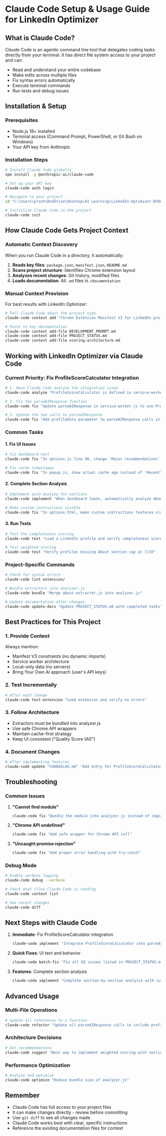 # Claude Code Setup & Usage Guide for LinkedIn Optimizer

## What is Claude Code?

Claude Code is an agentic command line tool that delegates coding tasks directly from your terminal. It has direct file system access to your project and can:
- Read and understand your entire codebase
- Make edits across multiple files
- Fix syntax errors automatically
- Execute terminal commands
- Run tests and debug issues

## Installation & Setup

### Prerequisites
- Node.js 18+ installed
- Terminal access (Command Prompt, PowerShell, or Git Bash on Windows)
- Your API key from Anthropic

### Installation Steps
```bash
# Install Claude Code globally
npm install -g @anthropic-ai/claude-code

# Set up your API key
claude-code auth login

# Navigate to your project
cd "C:\Users\prash\OneDrive\Desktop\AI Learning\LinkedIn-Optimizer-BYOAI"

# Initialize Claude Code in the project
claude-code init
```

## How Claude Code Gets Project Context

### Automatic Context Discovery
When you run Claude Code in a directory, it automatically:
1. **Reads key files**: `package.json`, `manifest.json`, `README.md`
2. **Scans project structure**: Identifies Chrome extension layout
3. **Analyzes recent changes**: Git history, modified files
4. **Loads documentation**: All `.md` files in `/documentation`

### Manual Context Provision
For best results with LinkedIn Optimizer:
```bash
# Tell Claude Code about the project type
claude-code context add "Chrome Extension Manifest V3 for LinkedIn profile optimization"

# Point to key documentation
claude-code context add-file DEVELOPMENT_PROMPT.md
claude-code context add-file PROJECT_STATUS.md
claude-code context add-file scoring-architecture.md
```

## Working with LinkedIn Optimizer via Claude Code

### Current Priority: Fix ProfileScoreCalculator Integration

```bash
# 1. Have Claude Code analyze the integration issue
claude-code analyze "ProfileScoreCalculator is defined in service-worker.js but never called in parseAIResponse"

# 2. Fix the parseAIResponse function
claude-code fix "Update parseAIResponse in service-worker.js to use ProfileScoreCalculator for weighted scoring"

# 3. Update the two calls to parseAIResponse
claude-code fix "Add profileData parameter to parseAIResponse calls in analyzeWithOpenAI and analyzeWithAnthropic"
```

### Common Tasks

#### 1. Fix UI Issues
```bash
# Fix dashboard text
claude-code fix "In options.js line 96, change 'Major recommendations' to 'Recommendations:'"

# Fix cache timestamps
claude-code fix "In popup.js, show actual cache age instead of 'Recently'"
```

#### 2. Complete Section Analysis
```bash
# Implement auto-analyze for sections
claude-code implement "When dashboard loads, automatically analyze About, Experience, and Skills sections"

# Make custom instructions visible
claude-code fix "In options.html, make custom instructions textarea visible"
```

#### 3. Run Tests
```bash
# Test the completeness scoring
claude-code test "Load a LinkedIn profile and verify completeness score calculation"

# Test weighted scoring
claude-code test "Verify profiles missing About section cap at 7/10"
```

### Project-Specific Commands

```bash
# Check for syntax errors
claude-code lint extension/

# Bundle extractors into analyzer.js
claude-code bundle "Merge about-extractor.js into analyzer.js"

# Update documentation after changes
claude-code update-docs "Update PROJECT_STATUS.md with completed tasks"
```

## Best Practices for This Project

### 1. Provide Context
Always mention:
- Manifest V3 constraints (no dynamic imports)
- Service worker architecture
- Local-only data (no servers)
- Bring Your Own AI approach (user's API keys)

### 2. Test Incrementally
```bash
# After each change
claude-code test-extension "Load extension and verify no errors"
```

### 3. Follow Architecture
- Extractors must be bundled into analyzer.js
- Use safe Chrome API wrappers
- Maintain cache-first strategy
- Keep UI consistent ("Quality Score (AI)")

### 4. Document Changes
```bash
# After implementing features
claude-code update "CHANGELOG.md" "Add entry for ProfileScoreCalculator fix"
```

## Troubleshooting

### Common Issues

1. **"Cannot find module"**
   ```bash
   claude-code fix "Bundle the module into analyzer.js instead of importing"
   ```

2. **"Chrome API undefined"**
   ```bash
   claude-code fix "Add safe wrapper for Chrome API call"
   ```

3. **"Uncaught promise rejection"**
   ```bash
   claude-code fix "Add proper error handling with try-catch"
   ```

### Debug Mode
```bash
# Enable verbose logging
claude-code debug --verbose

# Check what files Claude Code is reading
claude-code context list

# See recent changes
claude-code diff
```

## Next Steps with Claude Code

1. **Immediate**: Fix ProfileScoreCalculator integration
   ```bash
   claude-code implement "Integrate ProfileScoreCalculator into parseAIResponse with weighted scoring"
   ```

2. **Quick Fixes**: UI text and behavior
   ```bash
   claude-code batch-fix "Fix all UI issues listed in PROJECT_STATUS.md"
   ```

3. **Features**: Complete section analysis
   ```bash
   claude-code implement "Complete section-by-section analysis with custom instructions"
   ```

## Advanced Usage

### Multi-File Operations
```bash
# Update all references to a function
claude-code refactor "Update all parseAIResponse calls to include profileData parameter"
```

### Architecture Decisions
```bash
# Get recommendations
claude-code suggest "Best way to implement weighted scoring with section caps"
```

### Performance Optimization
```bash
# Analyze and optimize
claude-code optimize "Reduce bundle size of analyzer.js"
```

## Remember
- Claude Code has full access to your project files
- It can make changes directly - review before committing
- Use `git diff` to see all changes made
- Claude Code works best with clear, specific instructions
- Reference the existing documentation files for context
